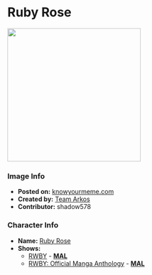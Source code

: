 # Ruby Rose

<img src="https://raw.githubusercontent.com/shadow578/Project-Padoru/master/Padoru/rwby-ruby-rose.png" height="300">

### Image Info
* **Posted on:**     [knowyourmeme.com](https://knowyourmeme.com/photos/1443661-padoru)
* **Created by:**    [Team Arkos](https://github.com/shadow578/Project-Padoru/blob/master/table-of-contents/creators/TeamArkos.md)
* **Contributor:**   shadow578

### Character Info
* **Name:**   [Ruby Rose](https://myanimelist.net/character/134529)
* **Shows:**
  * [RWBY](https://github.com/shadow578/Project-Padoru/blob/master/table-of-contents/shows/RWBY.md) - [__MAL__](https://myanimelist.net/manga/93675/RWBY)
  * [RWBY: Official Manga Anthology](https://github.com/shadow578/Project-Padoru/blob/master/table-of-contents/shows/RWBYOfficialMangaAnthology.md) - [__MAL__](https://myanimelist.net/manga/107982/RWBY__Official_Manga_Anthology)


